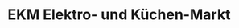 ---
title: "EKM Elektro- und Küchen-Markt"
url: /neuhofen/ekm-elektro-und-kuechen-markt/
shop: Elektronik
---
